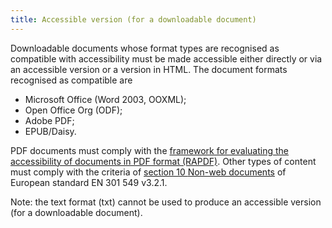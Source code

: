 ```yaml
---
title: Accessible version (for a downloadable document)
---
```


Downloadable documents whose format types are recognised as compatible with accessibility must be made accessible either directly or via an accessible version or a version in HTML. The document formats recognised as compatible are

- Microsoft Office (Word 2003, OOXML);
- Open Office Org (ODF);
- Adobe PDF;
- EPUB/Daisy.

PDF documents must comply with the [framework for evaluating the accessibility of documents in PDF format (RAPDF)](../rapdf1/index.html). Other types of content must comply with the criteria of [section 10 <span lang="en">Non-web documents</span>](https://www.etsi.org/deliver/etsi_en/301500_301599/301549/03.02.01_60/en_301549v030201p.pdf#page=52) of European standard EN 301 549 v3.2.1.

Note: the text format (txt) cannot be used to produce an accessible version (for a downloadable document).
